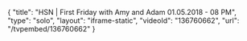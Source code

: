 {
    "title": "HSN | First Friday with Amy and Adam 01.05.2018 - 08 PM",
    "type": "solo",
    "layout": "iframe-static",
    "videoId": "136760662",
    "url": "\/tvpembed\/136760662"
}